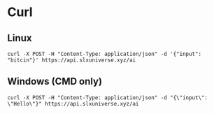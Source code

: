 # Curl

## Linux

```url
curl -X POST -H "Content-Type: application/json" -d '{"input": "bitcin"}' https://api.slxuniverse.xyz/ai
```

## Windows (CMD only)

```
curl -X POST -H "Content-Type: application/json" -d "{\"input\": \"Hello\"}" https://api.slxuniverse.xyz/ai
```
